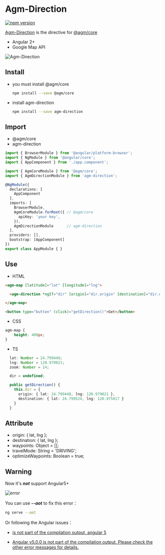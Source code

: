 # Agm-Direction
[![npm version](https://badge.fury.io/js/agm-direction.svg)](https://badge.fury.io/for/js/agm-direction)   

[Agm-Direction](https://github.com/explooosion/Agm-Direction) is the directive for [@agm/core](https://github.com/SebastianM/angular-google-maps)
+ Angular 2+
+ Google Map API 

![Agm-Direction](https://i.imgur.com/DCIoXqS.jpg)

## Install
+ you must install @agm/core
  ```bash
  npm install --save @agm/core
  ```
+ install agm-direction
  ```bash
  npm install --save agm-direction
  ```

## Import 

+ @agm/core
+ agm-direction

```ts
import { BrowserModule } from '@angular/platform-browser';
import { NgModule } from '@angular/core';
import { AppComponent } from './app.component';

import { AgmCoreModule } from '@agm/core'; 
import { AgmDirectionModule } from 'agm-direction';

@NgModule({
  declarations: [
    AppComponent
  ],
  imports: [
    BrowserModule,
    AgmCoreModule.forRoot({ // @agm/core
      apiKey: 'your key',
    }),
    AgmDirectionModule      // agm-direction
  ],
  providers: [],
  bootstrap: [AppComponent]
})
export class AppModule { }

```

## Use
+ HTML
```html
<agm-map [latitude]="lat" [longitude]="lng">

  <agm-direction *ngIf="dir" [origin]="dir.origin" [destination]="dir.destination"></agm-direction>

</agm-map>

<button type="button" (click)="getDirection()">Get</button>
```

+ CSS
```css
agm-map {
    height: 400px;
}
```

+ TS
```ts
  lat: Number = 24.799448;
  lng: Number = 120.979021;
  zoom: Number = 14;

  dir = undefined;

  public getDirection() {
    this.dir = {
      origin: { lat: 24.799448, lng: 120.979021 },
      destination: { lat: 24.799524, lng: 120.975017 }
    }
  }
```

## Attribute
+ origin: { lat, lng };
+ destination: { lat, lng };
+ waypoints: Object = [];
+ travelMode: String = 'DRIVING';
+ optimizeWaypoints: Boolean = true;


## Warning

Now it's ***not*** support Angular5+
  
![error](https://user-images.githubusercontent.com/11458959/32315694-202ee1de-bfe8-11e7-87cf-42394526d447.png)  

You can use ___--aot___  to fix this error：
```bash
ng serve --aot
```


Or following the Angular issues：
+ [is not part of the compilation output, angular 5](https://github.com/angular/angular/issues/20741)

+ [Angular v5.0.0 is not part of the compilation output. Please check the other error messages for details.](https://github.com/angular/angular/issues/20091)
